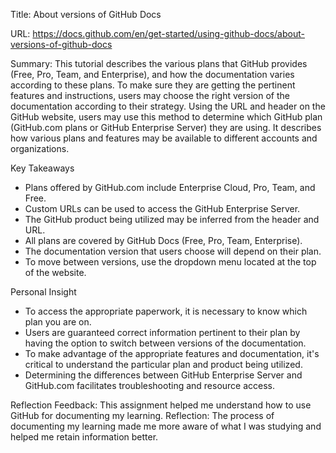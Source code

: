 Title: 
About versions of GitHub Docs

URL: 
https://docs.github.com/en/get-started/using-github-docs/about-versions-of-github-docs 

Summary:
This tutorial describes the various plans that GitHub provides (Free, Pro, Team, and Enterprise), and how the documentation varies according to these plans. 
To make sure they are getting the pertinent features and instructions, users may choose the right version of the documentation according to their strategy.
Using the URL and header on the GitHub website, users may use this method to determine which GitHub plan (GitHub.com plans or GitHub Enterprise Server) they are using. 
It describes how various plans and features may be available to different accounts and organizations.

Key Takeaways
- Plans offered by GitHub.com include Enterprise Cloud, Pro, Team, and Free.
- Custom URLs can be used to access the GitHub Enterprise Server.
- The GitHub product being utilized may be inferred from the header and URL.
- All plans are covered by GitHub Docs (Free, Pro, Team, Enterprise).
- The documentation version that users choose will depend on their plan.
- To move between versions, use the dropdown menu located at the top of the website.

Personal Insight 
- To access the appropriate paperwork, it is necessary to know which plan you are on.
- Users are guaranteed correct information pertinent to their plan by having the option to switch between versions of the documentation.
- To make advantage of the appropriate features and documentation, it's critical to understand the particular plan and product being utilized.
- Determining the differences between GitHub Enterprise Server and GitHub.com facilitates troubleshooting and resource access.

Reflection
Feedback: This assignment helped me understand how to use GitHub for documenting my learning.
Reflection: The process of documenting my learning made me more aware of what I was studying and helped me retain information better.
